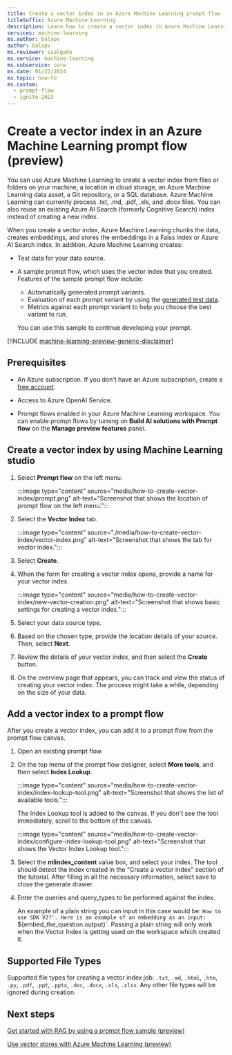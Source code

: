 ```yaml
---
title: Create a vector index in an Azure Machine Learning prompt flow (preview)
titleSuffix: Azure Machine Learning
description: Learn how to create a vector index in Azure Machine Learning and use it in a prompt flow.
services: machine-learning
ms.author: balapv
author: balapv
ms.reviewer: ssalgado
ms.service: machine-learning
ms.subservice: core
ms.date: 01/22/2024
ms.topic: how-to
ms.custom:
  - prompt-flow
  - ignite-2023
---
```


# Create a vector index in an Azure Machine Learning prompt flow (preview)

You can use Azure Machine Learning to create a vector index from files or folders on your machine, a location in cloud storage, an Azure Machine Learning data asset, a Git repository, or a SQL database. Azure Machine Learning can currently process .txt, .md, .pdf, .xls, and .docx files. You can also reuse an existing Azure AI Search (formerly Cognitive Search) index instead of creating a new index.

When you create a vector index, Azure Machine Learning chunks the data, creates embeddings, and stores the embeddings in a Faiss index or Azure AI Search index. In addition, Azure Machine Learning creates:

* Test data for your data source.

* A sample prompt flow, which uses the vector index that you created. Features of the sample prompt flow include:

  * Automatically generated prompt variants.
  * Evaluation of each prompt variant by using the [generated test data](https://aka.ms/prompt_flow_blog).
  * Metrics against each prompt variant to help you choose the best variant to run.

  You can use this sample to continue developing your prompt.

[!INCLUDE [machine-learning-preview-generic-disclaimer](includes/machine-learning-preview-generic-disclaimer.md)]

## Prerequisites

* An Azure subscription. If you don't have an Azure subscription, create a [free account](https://azure.microsoft.com/free/).

* Access to Azure OpenAI Service.

* Prompt flows enabled in your Azure Machine Learning workspace. You can enable prompt flows by turning on **Build AI solutions with Prompt flow** on the **Manage preview features** panel.

## Create a vector index by using Machine Learning studio

1. Select **Prompt flow** on the left menu.

    :::image type="content" source="media/how-to-create-vector-index/prompt.png" alt-text="Screenshot that shows the location of prompt flow on the left menu.":::

1. Select the **Vector Index** tab.

    :::image type="content" source="./media/how-to-create-vector-index/vector-index.png" alt-text="Screenshot that shows the tab for vector index.":::

1. Select **Create**.

1. When the form for creating a vector index opens, provide a name for your vector index.

    :::image type="content" source="media/how-to-create-vector-index/new-vector-creation.png" alt-text="Screenshot that shows basic settings for creating a vector index.":::

1. Select your data source type.

1. Based on the chosen type, provide the location details of your source. Then, select **Next**.

1. Review the details of your vector index, and then select the **Create** button.

1. On the overview page that appears, you can track and view the status of creating your vector index. The process might take a while, depending on the size of your data.

## Add a vector index to a prompt flow

After you create a vector index, you can add it to a prompt flow from the prompt flow canvas.

1. Open an existing prompt flow.

1. On the top menu of the prompt flow designer, select **More tools**, and then select **Index Lookup**.

    :::image type="content" source="media/how-to-create-vector-index/index-lookup-tool.png" alt-text="Screenshot that shows the list of available tools.":::

   The Index Lookup tool is added to the canvas. If you don't see the tool immediately, scroll to the bottom of the canvas.

    :::image type="content" source="media/how-to-create-vector-index/configure-index-lookup-tool.png" alt-text="Screenshot that shows the Vector Index Lookup tool.":::

1. Select the **mlindex_content** value box, and select your index. The tool should detect the index created in the "Create a vector index" section of the tutorial. After filling in all the necessary information, select save to close the generate drawer.

1. Enter the queries and query_types to be performed against the index. 
   
   An example of a plain string you can input in this case would be: `How to use SDK V2?'. Here is an example of an embedding as an input: `${embed_the_question.output}`. Passing a plain string will only work when the Vector Index is getting used on the workspace which created it.


## Supported File Types

Supported file types for creating a vector index job: `.txt`, `.md`, `.html`, `.htm`, `.py`, `.pdf`, `.ppt`, `.pptx`, `.doc`, `.docx`, `.xls`, `.xlsx`. Any other file types will be ignored during creation.

## Next steps

[Get started with RAG by using a prompt flow sample (preview)](how-to-use-pipelines-prompt-flow.md)

[Use vector stores with Azure Machine Learning (preview)](concept-vector-stores.md)

